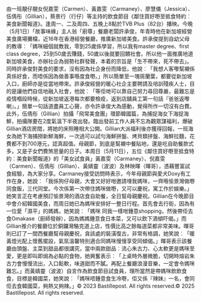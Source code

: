 由一班靚仔靚女倪嘉雯（Carmen）、黃嘉雯（Carmaney）、廖慧儀（Jessica）、伍倩彤（Gillian），蔡景行（行仔）等主持的飲食節目《鄰住買好嘢至抵食特約︰美食新聞報道》。逢周一、二及周四、五晚上8點於TVB Plus（82台）播映。今晚（5月1日）「故事味緣」主人翁「廚尊」餐廳老闆許承俊，年青時他在新加坡經營美食廣場攤檔，近16年在香港經營餐廳，推廣新加坡美食。許承俊提到自幼父母的教導︰「媽咪細個就教我，零到25歲係學習，所以我有master degree、first class degree，25到50歲去賺錢，50歲以後就要回饋社會。所以他一面推廣地道新加坡美食，亦辦社企為弱勢社群發聲，本着的宗旨是「生不帶來，死不帶去」。同時許承俊對美食的要求，沒有因為社企身份而降低，他說︰「我想人客嚟幫襯係真係好食，而唔係因為做善事喺度食嘢。」所以簡單至一塊斑蘭葉，都要從新加坡入口，廚師亦是從當地帶來。許承俊經營的暖心社企主要聘請及培訓殘疾人士，目的是讓他們自信地融入社會，他說︰「等佢哋可以靠自己努力尋回尊嚴，最難忘是疫情嗰段時候，從新加坡返港每次都要檢疫，返到店舖員工第一句話『爸爸返嚟喇』。」簡單一句話道盡員工心聲，亦令許承俊大為感動，覺得所作一切沒有白費。此外，伍倩彤（Gillian）拍攝「飛常美食團」環節韓國篇，為捕捉海女下海捉海鮮，拍攝隊要在2度氣溫下半夜出發。臨出發前工作人員不忘為觀眾謀福利，爆破Gillian酒店房間，將她的床照睡相大公開。Gillian大派福利後亦獲得回報，一班海女為她下海捕撈新鮮海鮮，一次過可以試勻海鮮拼盤、烤貝類拼盤、海鮮拉麵，花費都不到700港元，認真超值。母親節，到底是幫襯中餐貼地，還是吃自助餐款式多，又是子女們費煞思量的日子。本周日（5月11日），五位《鄰住買好嘢至抵食特約︰美食新聞報道》的「美女試食員」黃嘉雯（Carmaney）、倪嘉雯（Carmen）、伍倩彤（Gillian）、黃婧靈（波波）及林映暉（暉哥），憑藉豐富試食經驗，為大家分享。Carmaney接受訪問時表示，今年母親節與愛犬Doxy有工作在身，她說︰「我係狗仔母親，大會又好好咁邀請埋我媽咪，一齊喺愉景灣做嘢同食飯，三代同堂。今次係第一次帶住媽咪做嘢，又可以慶祝，寓工作於娛樂。」她笑言正在考慮預訂愉景灣的酒店食自助餐，全日幫母親慶祝。Gillian在今晚節目中會介紹韓國美食，而周日她已為媽咪安排好一整日行程。首先會去行街，因為有一位愛「濕平」的媽媽，她笑說︰「媽咪 同我一樣咁鍾意shopping，然後帶佢去食Omakase（廚師發辦），因為媽媽鍾意食日本菜，又可以飲下酒傾吓偈。」而Gillian推介的餐廳位於銅鑼灣駱克道上店，性價比高之餘每道菜都非常美味。暉哥則已訂了一間西餐廳幫母親慶祝，貪該處的裝潢復古，非常有格調，她笑說︰「暖黃燈光配上懷舊擺設，氣氛溫馨特別適合同媽咪慢慢享受同傾偈。」暉哥表示該餐廳由頭盤、主菜到甜品都很講究，當中兩款甜品︰流心朱古力、心太軟更是媽咪至愛，更是即叫即焗為必點的食物，她興奮表示︰「上桌時外層微脆，切開時熔岩朱古力會慢慢流出，入口鬆軟，味道甜而不膩。再配上餐廳浪漫音樂，一定會令媽咪難忘。」而黃婧靈（波波）自言作為飲食節目試食員，理所當然是帶媽咪飲飲食食，目標是韓國菜，她笑說︰「媽咪唔鍾意食生冷嘢，佢又係『辣妹』一名，會同佢去食韓國菜，夠熱又夠辣。」© 2023 Bastillepost. All rights reserved.© 2025 Bastillepost. All rights reserved.